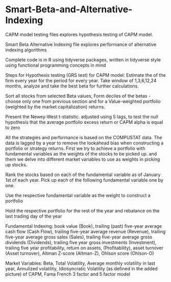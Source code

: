 # Smart-Beta-and-Alternative-Indexing

CAPM model testing files explores hypothesis testing of CAPM model. 

Smart Beta Alternative Indexing file explores performance of alternative indexing algorithms

Complete code is in R using tidyverse packages, written in tidyverse style using functional programming concepts in mind 

Steps for Hypothesis testing (GRS test) for CAPM model:
Estimate the of the firm every year for the period for every year. Take window of 1,3,6,12,24 months, analyze and take the best beta for further calculations.

Sort all stocks from selected Beta values, Form deciles of the betas - choose only one from previous section and for a Value-weighted portfolio (weighted by the market capitalization) returns.

Present the Newey-West t-statistic. adjusted using 5 lags, to test the null hypothesis that the average
portfolio excess return or CAPM alpha is equal to zero

All the strategies and performance is based on the COMPUSTAT data. The data is lagged by a year to remove the lookahead bias when constructing a portfolio or strategy returns.
First we try to achieve a portfolio with fundamental variables as the weights of the stocks to be picked up. and them we delve into different market variables to use as weights 
in picking up stocks. 

Rank the stocks based on each of the fundamental variable as of January 1st of each year. Pick up each of the following fundamental variable one by one.

Use the respective fundamental variable as the weight to construct a portfolio

Hold the respective portfolio for the rest of the year and rebalance on the last trading day
of the year

Fundamental Indexing:
book value (Book), trailing (past) five-year average cash flow (Cash Flow), trailing five-year average revenue (Revenue), 
trailing five-year average gross sales (Sales), trailing five-year average gross dividends (Dividends), 
trailing five year gross investments (Investment), trailing five year profitability, return on assets, (Profitability), asset turnover (Asset turnover), Altman Z-score (Altman-Z), Ohlson score (Ohlson-O)

Market Variables:
Beta, Total Volatility, Average monthly volatility in last year, Annulized volatility, Idiosyncratic Volatility (as defined in the added picture) of CAPM, Fama French 3 factor and 5 factor model
